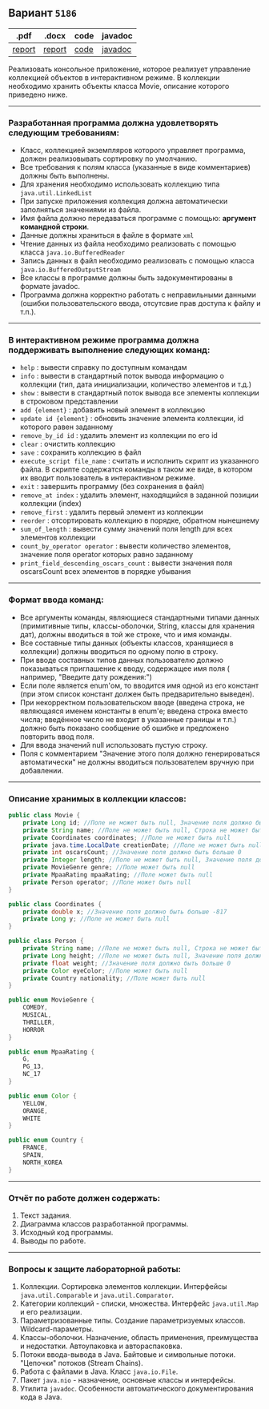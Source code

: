 ## Вариант `5186`

| .pdf                            | .docx                            | code                                 | javadoc                                       |
|---------------------------------|----------------------------------|--------------------------------------|-----------------------------------------------|
| [report](./docs/report_lab.pdf) | [report](./docs/report_lab.docx) | [code](./src/main/java/com/example/) | [javadoc](https://razgonyaevm.github.io/lab5) |

Реализовать консольное приложение, которое реализует управление коллекцией объектов в интерактивном режиме. В коллекции
необходимо хранить объекты класса Movie, описание которого приведено ниже.

***

### Разработанная программа должна удовлетворять следующим требованиям:

* Класс, коллекцией экземпляров которого управляет программа, должен реализовывать сортировку по умолчанию.
* Все требования к полям класса (указанные в виде комментариев) должны быть выполнены.
* Для хранения необходимо использовать коллекцию типа `java.util.LinkedList`
* При запуске приложения коллекция должна автоматически заполняться значениями из файла.
* Имя файла должно передаваться программе с помощью: **аргумент командной строки**.
* Данные должны храниться в файле в формате `xml`
* Чтение данных из файла необходимо реализовать с помощью класса `java.io.BufferedReader`
* Запись данных в файл необходимо реализовать с помощью класса `java.io.BufferedOutputStream`
* Все классы в программе должны быть задокументированы в формате javadoc.
* Программа должна корректно работать с неправильными данными (ошибки пользовательского ввода, отсутсвие прав доступа к
  файлу и т.п.).

***

### В интерактивном режиме программа должна поддерживать выполнение следующих команд:

* `help` : вывести справку по доступным командам
* `info` : вывести в стандартный поток вывода информацию о коллекции (тип, дата инициализации, количество элементов и
  т.д.)
* `show` : вывести в стандартный поток вывода все элементы коллекции в строковом представлении
* `add {element}` : добавить новый элемент в коллекцию
* `update id {element}` : обновить значение элемента коллекции, id которого равен заданному
* `remove_by_id id` : удалить элемент из коллекции по его id
* `clear` : очистить коллекцию
* `save` : сохранить коллекцию в файл
* `execute_script file_name` : считать и исполнить скрипт из указанного файла. В скрипте содержатся команды в таком же
  виде, в котором их вводит пользователь в интерактивном режиме.
* `exit` : завершить программу (без сохранения в файл)
* `remove_at index` : удалить элемент, находящийся в заданной позиции коллекции (index)
* `remove_first` : удалить первый элемент из коллекции
* `reorder` : отсортировать коллекцию в порядке, обратном нынешнему
* `sum_of_length` : вывести сумму значений поля length для всех элементов коллекции
* `count_by_operator operator` : вывести количество элементов, значение поля operator которых равно заданному
* `print_field_descending_oscars_count` : вывести значения поля oscarsCount всех элементов в порядке убывания

***

### Формат ввода команд:

* Все аргументы команды, являющиеся стандартными типами данных (примитивные типы, классы-оболочки, String, классы для
  хранения дат), должны вводиться в той же строке, что и имя команды.
* Все составные типы данных (объекты классов, хранящиеся в коллекции) должны вводиться по одному полю в строку.
* При вводе составных типов данных пользователю должно показываться приглашение к вводу, содержащее имя поля (
  например, "Введите дату рождения:")
* Если поле является enum'ом, то вводится имя одной из его констант (при этом список констант должен быть предварительно
  выведен).
* При некорректном пользовательском вводе (введена строка, не являющаяся именем константы в enum'е; введена строка
  вместо числа; введённое число не входит в указанные границы и т.п.) должно быть показано сообщение об ошибке и
  предложено повторить ввод поля.
* Для ввода значений null использовать пустую строку.
* Поля с комментарием "Значение этого поля должно генерироваться автоматически" не должны вводиться пользователем
  вручную при добавлении.

***

### Описание хранимых в коллекции классов:

```Java
public class Movie {
    private Long id; //Поле не может быть null, Значение поля должно быть больше 0, Значение этого поля должно быть уникальным, Значение этого поля должно генерироваться автоматически
    private String name; //Поле не может быть null, Строка не может быть пустой
    private Coordinates coordinates; //Поле не может быть null
    private java.time.LocalDate creationDate; //Поле не может быть null, Значение этого поля должно генерироваться автоматически
    private int oscarsCount; //Значение поля должно быть больше 0
    private Integer length; //Поле не может быть null, Значение поля должно быть больше 0
    private MovieGenre genre; //Поле может быть null
    private MpaaRating mpaaRating; //Поле может быть null
    private Person operator; //Поле может быть null
}

public class Coordinates {
    private double x; //Значение поля должно быть больше -817
    private Long y; //Поле не может быть null
}

public class Person {
    private String name; //Поле не может быть null, Строка не может быть пустой
    private Long height; //Поле не может быть null, Значение поля должно быть больше 0
    private float weight; //Значение поля должно быть больше 0
    private Color eyeColor; //Поле может быть null
    private Country nationality; //Поле может быть null
}

public enum MovieGenre {
    COMEDY,
    MUSICAL,
    THRILLER,
    HORROR
}

public enum MpaaRating {
    G,
    PG_13,
    NC_17
}

public enum Color {
    YELLOW,
    ORANGE,
    WHITE
}

public enum Country {
    FRANCE,
    SPAIN,
    NORTH_KOREA
}
```

***

### Отчёт по работе должен содержать:

1. Текст задания.
2. Диаграмма классов разработанной программы.
3. Исходный код программы.
4. Выводы по работе.

***

### Вопросы к защите лабораторной работы:

1. Коллекции. Сортировка элементов коллекции. Интерфейсы `java.util.Comparable` и `java.util.Comparator`.
2. Категории коллекций - списки, множества. Интерфейс `java.util.Map` и его реализации.
3. Параметризованные типы. Создание параметризуемых классов. Wildcard-параметры.
4. Классы-оболочки. Назначение, область применения, преимущества и недостатки. Автоупаковка и автораспаковка.
5. Потоки ввода-вывода в Java. Байтовые и символьные потоки. "Цепочки" потоков (Stream Chains).
6. Работа с файлами в Java. Класс `java.io.File`.
7. Пакет `java.nio` - назначение, основные классы и интерфейсы.
8. Утилита `javadoc`. Особенности автоматического документирования кода в Java.